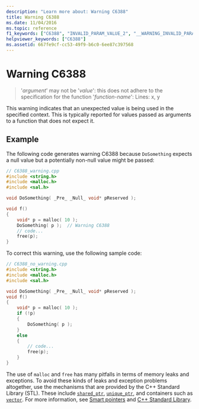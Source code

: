 ```yaml
---
description: "Learn more about: Warning C6388"
title: Warning C6388
ms.date: 11/04/2016
ms.topic: reference
f1_keywords: ["C6388", "INVALID_PARAM_VALUE_2", "__WARNING_INVALID_PARAM_VALUE_2"]
helpviewer_keywords: ["C6388"]
ms.assetid: 667fe9cf-cc53-49f9-b6c0-6ee87c397568
---
```

# Warning C6388

> '*argument*' may not be '*value*': this does not adhere to the specification for the function '*function-name*': Lines: x, y

This warning indicates that an unexpected value is being used in the specified context. This is typically reported for values passed as arguments to a function that does not expect it.

## Example

The following code generates warning C6388 because `DoSomething` expects a null value but a potentially non-null value might be passed:

```cpp
// C6388_warning.cpp
#include <string.h>
#include <malloc.h>
#include <sal.h>

void DoSomething( _Pre_ _Null_ void* pReserved );

void f()
{
    void* p = malloc( 10 );
    DoSomething( p );  // Warning C6388
    // code...
    free(p);
}
```

To correct this warning, use the following sample code:

```cpp
// C6388_no_warning.cpp
#include <string.h>
#include <malloc.h>
#include <sal.h>

void DoSomething( _Pre_ _Null_ void* pReserved );
void f()
{
    void* p = malloc( 10 );
    if (!p)
    {
        DoSomething( p );
    }
    else
    {
        // code...
        free(p);
    }
}
```

The use of `malloc` and `free` has many pitfalls in terms of memory leaks and exceptions. To avoid these kinds of leaks and exception problems altogether, use the mechanisms that are provided by the C++ Standard Library (STL). These include [`shared_ptr`](../standard-library/shared-ptr-class.md), [`unique_ptr`](../standard-library/unique-ptr-class.md), and containers such as [`vector`](../standard-library/vector.md). For more information, see [Smart pointers](../cpp/smart-pointers-modern-cpp.md) and [C++ Standard Library](../standard-library/cpp-standard-library-reference.md).
